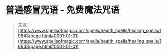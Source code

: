 <!--yml

category: 未分类

date: 2024-06-12 19:01:49

-->

# [普通感冒咒语](https://www.spellsofmagic.com/spells/health_spells/healing_spells/19643/page.html#0001-01-01) - 免费魔法咒语

> 来源：[https://www.spellsofmagic.com/spells/health_spells/healing_spells/19643/page.html#0001-01-01](https://www.spellsofmagic.com/spells/health_spells/healing_spells/19643/page.html#0001-01-01)
